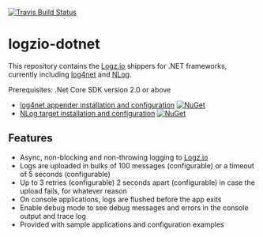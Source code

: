 [![Travis Build Status](https://travis-ci.org/logzio/logzio-dotnet.svg?branch=master)](https://travis-ci.org/logzio/logzio-dotnet)

# logzio-dotnet

This repository contains the [Logz.io](http://www.logz.io) shippers for .NET frameworks, currently including [log4net](https://logging.apache.org/log4net/) and [NLog](http://nlog-project.org/).

Prerequisites:
.Net Core SDK version 2.0 or above

- [log4net appender installation and configuration](docs/log4net.md)  [![NuGet](https://img.shields.io/nuget/v/Logzio.DotNet.Log4net.svg)](https://www.nuget.org/packages/Logzio.DotNet.Log4net)
- [NLog target installation and configuration](docs/nlog.md) [![NuGet](https://img.shields.io/nuget/v/Logzio.DotNet.NLog.svg)](https://www.nuget.org/packages/Logzio.DotNet.NLog)

## Features
- Async, non-blocking and non-throwing logging to [Logz.io](http://www.logz.io)
- Logs are uploaded in bulks of 100 messages (configurable) or a timeout of 5 seconds (configurable)
- Up to 3 retries (configurable) 2 seconds apart (configurable) in case the upload fails, for whatever reason
- On console applications, logs are flushed before the app exits
- Enable debug mode to see debug messages and errors in the console output and trace log
- Provided with sample applications and configuration examples
